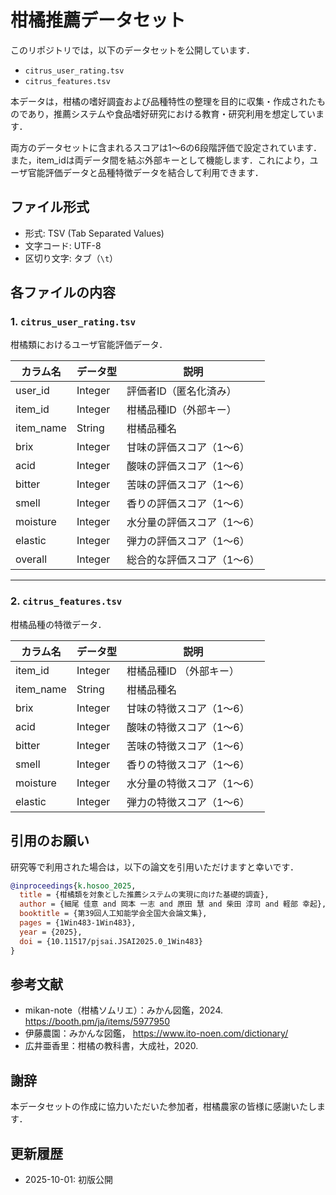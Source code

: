 # 柑橘推薦データセット
このリポジトリでは，以下のデータセットを公開しています．
- `citrus_user_rating.tsv`
- `citrus_features.tsv`

本データは，柑橘の嗜好調査および品種特性の整理を目的に収集・作成されたものであり，推薦システムや食品嗜好研究における教育・研究利用を想定しています．

両方のデータセットに含まれるスコアは1〜6の6段階評価で設定されています．また，item_idは両データ間を結ぶ外部キーとして機能します．これにより，ユーザ官能評価データと品種特徴データを結合して利用できます．


## ファイル形式
- 形式: TSV (Tab Separated Values)
- 文字コード: UTF-8
- 区切り文字: タブ（`\t`）


## 各ファイルの内容

### 1. `citrus_user_rating.tsv`
柑橘類におけるユーザ官能評価データ．

| カラム名 | データ型 | 説明 |
|----------|----------|------|
| user_id    | Integer | 評価者ID（匿名化済み） |
| item_id    | Integer | 柑橘品種ID（外部キー） |
| item_name  | String  | 柑橘品種名 |
| brix       | Integer | 甘味の評価スコア（1〜6）|
| acid       | Integer | 酸味の評価スコア（1〜6）|
| bitter     | Integer | 苦味の評価スコア（1〜6）|
| smell      | Integer | 香りの評価スコア（1〜6）|
| moisture   | Integer | 水分量の評価スコア（1〜6）|
| elastic    | Integer | 弾力の評価スコア（1〜6）|
| overall    | Integer | 総合的な評価スコア（1〜6）|

---

### 2. `citrus_features.tsv`
柑橘品種の特徴データ．

| カラム名 | データ型 | 説明 |
|----------|----------|------|
| item_id     | Integer | 柑橘品種ID （外部キー）|
| item_name   | String  | 柑橘品種名 |
| brix        | Integer | 甘味の特徴スコア（1〜6） |
| acid        | Integer | 酸味の特徴スコア（1〜6） |
| bitter      | Integer | 苦味の特徴スコア（1〜6） |
| smell       | Integer | 香りの特徴スコア（1〜6） |
| moisture    | Integer | 水分量の特徴スコア（1〜6） |
| elastic     | Integer | 弾力の特徴スコア（1〜6） |


## 引用のお願い
研究等で利用された場合は，以下の論文を引用いただけますと幸いです．

```bibtex
@inproceedings{k.hosoo_2025,
  title = {柑橘類を対象とした推薦システムの実現に向けた基礎的調査},
  author = {細尾 佳意 and 岡本 一志 and 原田 慧 and 柴田 淳司 and 軽部 幸起},
  booktitle = {第39回人工知能学会全国大会論文集},
  pages = {1Win483-1Win483},
  year = {2025},
  doi = {10.11517/pjsai.JSAI2025.0_1Win483}
}
```

## 参考文献
- mikan-note（柑橘ソムリエ）：みかん図鑑，2024.
  https://booth.pm/ja/items/5977950
- 伊藤農園：みかんな図鑑，
  https://www.ito-noen.com/dictionary/
- 広井亜香里：柑橘の教科書，大成社，2020.


## 謝辞
本データセットの作成に協力いただいた参加者，柑橘農家の皆様に感謝いたします．


## 更新履歴
- 2025-10-01: 初版公開
